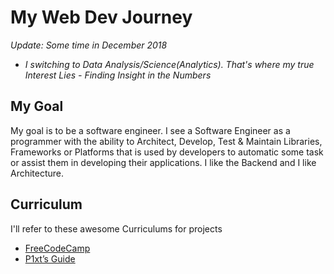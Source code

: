 # My Web Dev Journey 
_Update: Some time in December 2018_
- _I switching to Data Analysis/Science(Analytics). That's where my true Interest Lies - Finding Insight in the Numbers_


## My Goal
My goal is to be a software engineer. I see a Software Engineer as a programmer with the ability to Architect, Develop, Test & Maintain Libraries, Frameworks or Platforms that is used by developers to automatic some task or assist them in developing their applications. I like the Backend and I like Architecture.

## Curriculum
I'll refer to these awesome Curriculums for projects
- [FreeCodeCamp](https://learn.freecodecamp.org/)
- [P1xt’s Guide](https://github.com/P1xt/p1xt-guides#computer-science-and-web-development---comprehensive)

